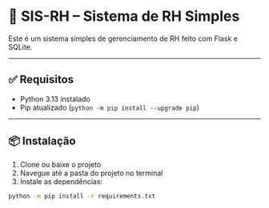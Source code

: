 # 🧾 SIS-RH – Sistema de RH Simples

Este é um sistema simples de gerenciamento de RH feito com Flask e SQLite.

---

## ✅ Requisitos

- Python 3.13 instalado
- Pip atualizado (`python -m pip install --upgrade pip`)

---

## 📦 Instalação

1. Clone ou baixe o projeto
2. Navegue até a pasta do projeto no terminal
3. Instale as dependências:

```bash
python -m pip install -r requirements.txt

